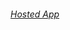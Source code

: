###### [Hosted App](https://sandeepkumardev.github.io/JavaScript-Questions/hex-color-background-changer)